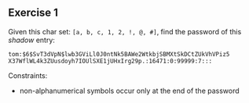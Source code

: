 ## Exercise 1
Given this char set: `[a, b, c, 1, 2, !, @, #]`, find the password of this _shadow_ entry:
```
tom:$6$SvT3dVpN$lwb3GViLl0J0ntNk5BAWe2WtkbjSBMXtSkDCtZUkVhVPiz5
X37WflWL4k3ZUusdoyh7IOUlSXE1jUHxIrg29p.:16471:0:99999:7:::
```

Constraints:
- non-alphanumerical symbols occur only at the end of the password